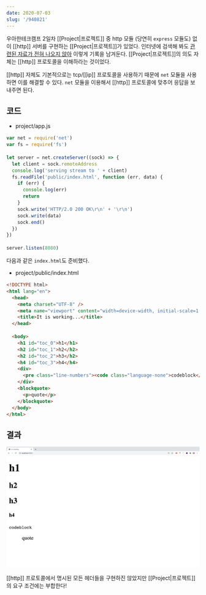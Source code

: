 ```yaml
---
date: 2020-07-03
slug: '/940821'
---
```


우아한테크캠프 2일차 [[Project|프로젝트]] 중 http 모듈 (당연히 `express` 모듈도) 없이 [[http]] 서버를 구현하는 [[Project|프로젝트]]가 있었다. 인터넷에 검색해 봐도 [관련된 자료가 전혀 나오지 않아](https://ko.wikipedia.org/wiki/%EB%B0%94%ED%80%B4%EC%9D%98_%EC%9E%AC%EB%B0%9C%EB%AA%85) 이렇게 기록을 남겨둔다. [[Project|프로젝트]]의 의도 자체는 [[http]] 프로토콜을 이해하라는 것이었다.

[[http]] 자체도 기본적으로는 tcp/[[ip]] 프로토콜을 사용하기 때문에 `net` 모듈을 사용하면 이를 해결할 수 있다. `net` 모듈을 이용해서 [[http]] 프로토콜에 맞추어 응답을 보내주면 된다.

## 코드

- project/app.js

```js
var net = require('net')
var fs = require('fs')

let server = net.createServer((sock) => {
  let client = sock.remoteAddress
  console.log('serving stream to ' + client)
  fs.readFile('public/index.html', function (err, data) {
    if (err) {
      console.log(err)
      return
    }
    sock.write('HTTP/2.0 200 OK\r\n' + '\r\n')
    sock.write(data)
    sock.end()
  })
})

server.listen(8080)
```

다음과 같은 `index.html`도 준비했다.

- project/public/index.html

```html
<!DOCTYPE html>
<html lang="en">
  <head>
    <meta charset="UTF-8" />
    <meta name="viewport" content="width=device-width, initial-scale=1.0" />
    <title>It is working...</title>
  </head>

  <body>
    <h1 id="toc_0">h1</h1>
    <h2 id="toc_1">h2</h2>
    <h2 id="toc_2">h3</h2>
    <h4 id="toc_3">h4</h4>
    <div>
      <pre class="line-numbers"><code class="language-none">codeblock</code></pre>
    </div>
    <blockquote>
      <p>quote</p>
    </blockquote>
  </body>
</html>
```

## 결과

![완성](../assets/90DABD.png)

[[http]] 프로토콜에서 명시된 모든 헤더들을 구현하진 않았지만 [[Project|프로젝트]]의 요구 조건에는 부합한다!
